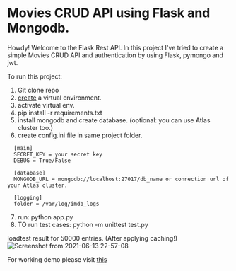 
# Movies CRUD API using Flask and Mongodb.

Howdy! Welcome to the Flask Rest API. In this project I've tried to create a simple Movies CRUD API and authentication by using Flask, pymongo and jwt.

To run this project: 
  1. Git clone repo
  2. [create](https://docs.python.org/3/library/venv.html) a virtual environment. 
  3. activate virtual env.
  4. pip install -r requirements.txt
  5. install mongodb and create database. (optional: you can use Atlas cluster too.)
  6. create config.ini file in same project folder.
  
  ```
    [main]
    SECRET_KEY = your secret key
    DEBUG = True/False

    [database]
    MONGODB_URL = mongodb://localhost:27017/db_name or connection url of your Atlas cluster.

    [logging]
    folder = /var/log/imdb_logs

  ```
  7. run: python app.py
  8. TO run test cases: python -m unittest test.py
  
  loadtest result for 50000 entries. (After applying caching!)
  ![Screenshot from 2021-06-13 22-57-08](https://user-images.githubusercontent.com/43541680/121816813-60be1800-cc9b-11eb-87e9-d230030a8ba2.png)
  
For working demo please visit [this](http://34.205.125.170/api/movies/)
